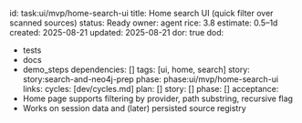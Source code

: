 id: task:ui/mvp/home-search-ui
title: Home search UI (quick filter over scanned sources)
status: Ready
owner: agent
rice: 3.8
estimate: 0.5–1d
created: 2025-08-21
updated: 2025-08-21
dor: true
dod:
  - tests
  - docs
  - demo_steps
dependencies: []
tags: [ui, home, search]
story: story:search-and-neo4j-prep
phase: phase:ui/mvp/home-search-ui
links:
  cycles: [dev/cycles.md]
  plan: []
  story: []
  phase: []
acceptance:
  - Home page supports filtering by provider, path substring, recursive flag
  - Works on session data and (later) persisted source registry
